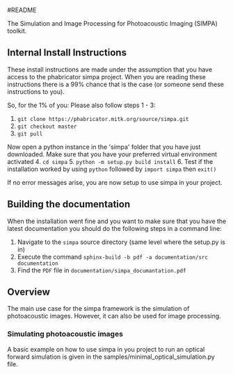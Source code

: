 #README

The Simulation and Image Processing for Photoacoustic Imaging (SIMPA) toolkit.

## Internal Install Instructions

These install instructions are made under the assumption that you have access to the phabricator simpa project.
When you are reading these instructions there is a 99% chance that is the case (or someone send these instructions
to you).

So, for the 1% of you: Please also follow steps 1 - 3:

1. `git clone https://phabricator.mitk.org/source/simpa.git`
2. `git checkout master`
3. `git pull`

Now open a python instance in the 'simpa' folder that you have just downloaded. Make sure that you have your preferred
virtual environment activated
4. `cd simpa`
5. `python -m setup.py build install`
6. Test if the installation worked by using `python` followed by `import simpa` then `exit()`

If no error messages arise, you are now setup to use simpa in your project.

## Building the documentation

When the installation went fine and you want to make sure that you have the latest documentation
you should do the following steps in a command line:

1. Navigate to the `simpa` source directory (same level where the setup.py is in)
2. Execute the command `sphinx-build -b pdf -a documentation/src documentation`
3. Find the `PDF` file in `documentation/simpa_documantation.pdf`

## Overview

The main use case for the simpa framework is the simulation of photoacoustic images.
However, it can also be used for image processing.

### Simulating photoacoustic images

A basic example on how to use simpa in you project to run an optical forward simulation is given in the 
samples/minimal_optical_simulation.py file.